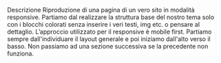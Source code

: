Descrizione
Riproduzione di una pagina di un vero sito in modalità responsive. Partiamo dal realizzare la struttura base del nostro tema solo con i blocchi colorati senza inserire i veri testi, img etc. o pensare al dettaglio. L’approccio utilizzato per il responsive è mobile first. Partiamo sempre dall'individuare il layout generale e poi iniziamo dall'alto verso il basso. Non passiamo ad una sezione successiva se la precedente non funziona.